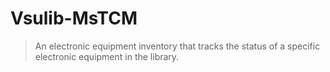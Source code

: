 # Vsulib-MsTCM
> An electronic equipment inventory that tracks the status of a specific electronic equipment in the library.
